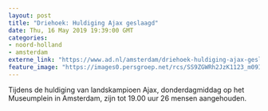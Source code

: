 ```yaml
---
layout: post
title: "Driehoek: Huldiging Ajax geslaagd"
date: Thu, 16 May 2019 19:39:00 GMT
categories: 
- noord-holland 
- amsterdam 
externe_link: "https://www.ad.nl/amsterdam/driehoek-huldiging-ajax-geslaagd~add1e866/"
feature_image: "https://images0.persgroep.net/rcs/SS9ZGWRh2JzK1123_m09IuwXTVU/diocontent/148539090/_fitwidth/400/?appId=21791a8992982cd8da851550a453bd7f&quality=0.7"
---
```


Tijdens de huldiging van landskampioen Ajax, donderdagmiddag op het Museumplein in Amsterdam, zijn tot 19.00 uur 26 mensen aangehouden.
